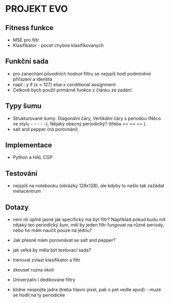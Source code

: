 # PROJEKT EVO

## Fitness funkce
- MSE pro filtr
- Klasifikator - pocet chybne klasifikovanych

## Funkční sada
- pro zanechání původních hodnot filtru se nejspíš hodí podmíněné přiřazení a identita
- např.: y if (x > 127) else x conditional assignment
- Celkově bych použil primárně funkce z článku ze zadání

## Typy šumu
- Strukturované šumy: Diagonální čáry, Vertikální čáry s periodou (Něco ve stylu - - - - -), Nějaký obecný periodický? (třeba == == == ).
- salt and pepper (na porovnání)

## Implementace
- Python a HAL CGP

## Testování
- nejspíš na notebooku (obrázky 128x128), ale kdyby to nešlo tak zažádat metacentrum

## Dotazy
- není mi úplně jasné jak specifický má být filtr? Například pokud budu mít nějaký ten periodický šum, měl by jeden filtr fungovat na různé periody, nebo ho mám naučit pouze na jednu?
- Jak přesně mám porovnávat se salt and pepper?
- jak velká by měla být testovací sada?

- trenovat zvlast klasifikator a filtr
- zkouset ruzna okoli
- Univerzalni i dedikovane filtry
- klidne nespojite jadra (treba hlavni pixel, pak o pet vedle apod) - muze se hodit na ty periodicke